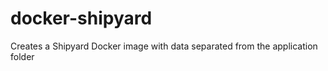 docker-shipyard
===============

Creates a Shipyard Docker image with data separated from the application folder
